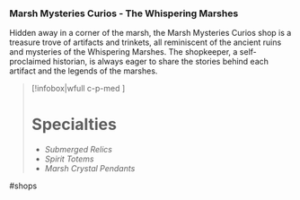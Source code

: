 ### Marsh Mysteries Curios - The Whispering Marshes

Hidden away in a corner of the marsh, the Marsh Mysteries Curios shop is a treasure trove of artifacts and trinkets, all reminiscent of the ancient ruins and mysteries of the Whispering Marshes. The shopkeeper, a self-proclaimed historian, is always eager to share the stories behind each artifact and the legends of the marshes.

> [!infobox|wfull  c-p-med ]
>   # Specialties
>   - *Submerged Relics*
>   - *Spirit Totems*
>   - *Marsh Crystal Pendants*

#shops